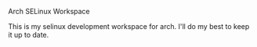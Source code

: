 Arch SELinux Workspace

This is my selinux development workspace for arch. I'll do my best to keep it up to date.

